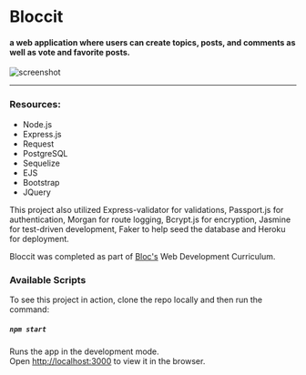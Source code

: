 # Bloccit
#### a web application where users can create topics, posts, and comments as well as vote and favorite posts. 

 ![screenshot](https://github.com/norsween/bloccit/blob/master/src/assets/images/bloccit-gif.gif)

 ***
### Resources:
* Node.js
* Express.js
* Request
* PostgreSQL
* Sequelize
* EJS
* Bootstrap
* JQuery

 This project also utilized Express-validator for validations, Passport.js for authentication, Morgan for route logging, Bcrypt.js for encryption, Jasmine for test-driven development, Faker to help seed the database and Heroku for deployment.

 Bloccit was completed as part of [Bloc's](https://www.bloc.io/) Web Development Curriculum.

### Available Scripts

To see this project in action, clone the repo locally and then run the command:

##### `npm start`

Runs the app in the development mode.<br>
Open [http://localhost:3000](http://localhost:3000) to view it in the browser.
